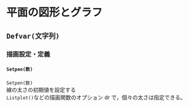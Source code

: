 # 平面の図形とグラフ  
## `Defvar(文字列)`  
### 描画設定・定義  
#### `Setpen(数)`  
`Setpen(数)`  
線の太さの初期値を設定する  
`Listplot()`などの描画関数のオプション dr で，個々の太さは指定できる。
